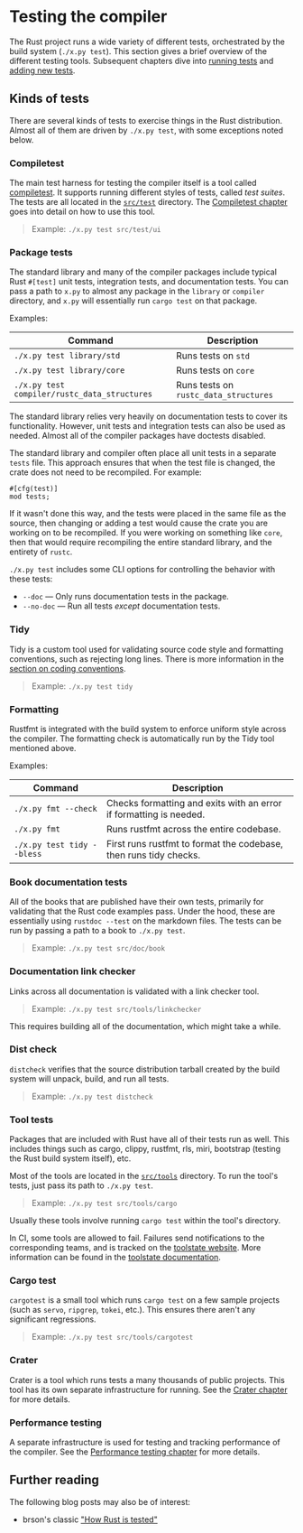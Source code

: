 # Testing the compiler

<!-- toc -->

The Rust project runs a wide variety of different tests, orchestrated by
the build system (`./x.py test`).
This section gives a brief overview of the different testing tools.
Subsequent chapters dive into [running tests](running.md) and [adding new tests](adding.md).

## Kinds of tests

There are several kinds of tests to exercise things in the Rust distribution.
Almost all of them are driven by `./x.py test`, with some exceptions noted below.

### Compiletest

The main test harness for testing the compiler itself is a tool called [compiletest].
It supports running different styles of tests, called *test suites*.
The tests are all located in the [`src/test`] directory.
The [Compiletest chapter][compiletest] goes into detail on how to use this tool.

> Example: `./x.py test src/test/ui`

[compiletest]: compiletest.md
[`src/test`]: https://github.com/rust-lang/rust/tree/master/src/test

### Package tests

The standard library and many of the compiler packages include typical Rust `#[test]`
unit tests, integration tests, and documentation tests.
You can pass a path to `x.py` to almost any package in the `library` or `compiler` directory,
and `x.py` will essentially run `cargo test` on that package.

Examples:

| Command | Description |
|---------|-------------|
| `./x.py test library/std` | Runs tests on `std` |
| `./x.py test library/core` | Runs tests on `core` |
| `./x.py test compiler/rustc_data_structures` | Runs tests on `rustc_data_structures` |

The standard library relies very heavily on documentation tests to cover its functionality.
However, unit tests and integration tests can also be used as needed.
Almost all of the compiler packages have doctests disabled.

The standard library and compiler often place all unit tests in a separate `tests` file.
This approach ensures that when the test file is changed, the crate does not need to be recompiled.
For example:

```rust,ignore
#[cfg(test)]
mod tests;
```

If it wasn't done this way, and the tests were placed in the same file as the source,
then changing or adding a test would cause the crate you are working on to be recompiled.
If you were working on something like `core`,
then that would require recompiling the entire standard library, and the entirety of `rustc`.

`./x.py test` includes some CLI options for controlling the behavior with these tests:

* `--doc` — Only runs documentation tests in the package.
* `--no-doc` — Run all tests *except* documentation tests.

### Tidy

Tidy is a custom tool used for validating source code style and formatting conventions,
such as rejecting long lines.
There is more information in the [section on coding conventions](../conventions.md#formatting).

> Example: `./x.py test tidy`

### Formatting

Rustfmt is integrated with the build system to enforce uniform style across the compiler.
The formatting check is automatically run by the Tidy tool mentioned above.

Examples:

| Command | Description |
|---------|-------------|
| `./x.py fmt --check` | Checks formatting and exits with an error if formatting is needed. |
| `./x.py fmt` | Runs rustfmt across the entire codebase. |
| `./x.py test tidy --bless` | First runs rustfmt to format the codebase, then runs tidy checks. |

### Book documentation tests

All of the books that are published have their own tests,
primarily for validating that the Rust code examples pass.
Under the hood, these are essentially using `rustdoc --test` on the markdown files.
The tests can be run by passing a path to a book to `./x.py test`.

> Example: `./x.py test src/doc/book`

### Documentation link checker

Links across all documentation is validated with a link checker tool.

> Example: `./x.py test src/tools/linkchecker`

This requires building all of the documentation, which might take a while.

### Dist check

`distcheck` verifies that the source distribution tarball created by the build system
will unpack, build, and run all tests.

> Example: `./x.py test distcheck`

### Tool tests

Packages that are included with Rust have all of their tests run as well.
This includes things such as cargo, clippy, rustfmt, rls, miri, bootstrap
(testing the Rust build system itself), etc.

Most of the tools are located in the [`src/tools`] directory.
To run the tool's tests, just pass its path to `./x.py test`.

> Example: `./x.py test src/tools/cargo`

Usually these tools involve running `cargo test` within the tool's directory.

In CI, some tools are allowed to fail.
Failures send notifications to the corresponding teams, and is tracked on the [toolstate website].
More information can be found in the [toolstate documentation].

[`src/tools`]: https://github.com/rust-lang/rust/tree/master/src/tools/
[toolstate documentation]: https://forge.rust-lang.org/infra/toolstate.html
[toolstate website]: https://rust-lang-nursery.github.io/rust-toolstate/

### Cargo test

`cargotest` is a small tool which runs `cargo test` on a few sample projects
(such as `servo`, `ripgrep`, `tokei`, etc.).
This ensures there aren't any significant regressions.

> Example: `./x.py test src/tools/cargotest`

### Crater

Crater is a tool which runs tests a many thousands of public projects.
This tool has its own separate infrastructure for running.
See the [Crater chapter](crater.md) for more details.

### Performance testing

A separate infrastructure is used for testing and tracking performance of the compiler.
See the [Performance testing chapter](perf.md) for more details.

## Further reading

The following blog posts may also be of interest:

- brson's classic ["How Rust is tested"][howtest]

[howtest]: https://brson.github.io/2017/07/10/how-rust-is-tested

